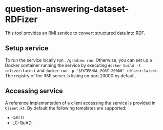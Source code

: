 # question-answering-dataset-RDFizer
This tool provides an RMI service to convert structured data into RDF.

## Setup service
To run the service locally run `./gradlew run`. Otherwise, you can set up a Docker container
running the service by executing `docker build -t rdfizer:latest` and 
`docker run -p "$EXTERNAL_PORT:20000" rdfizer:latest`. The registry of the RMI server is
listing on port 20000 by default.

## Accessing service
A reference implementation of a client accessing the service is provided in `Client.kt`.
By default the following templates are supported:
* QALD
* LC-QuAD
